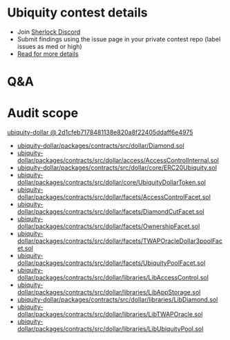 
# Ubiquity contest details

- Join [Sherlock Discord](https://discord.gg/MABEWyASkp)
- Submit findings using the issue page in your private contest repo (label issues as med or high)
- [Read for more details](https://docs.sherlock.xyz/audits/watsons)

# Q&A

# Audit scope


[ubiquity-dollar @ 2d1cfeb7178481138e820a8f22405ddaff6e4975](https://github.com/ubiquity/ubiquity-dollar/tree/2d1cfeb7178481138e820a8f22405ddaff6e4975)
- [ubiquity-dollar/packages/contracts/src/dollar/Diamond.sol](ubiquity-dollar/packages/contracts/src/dollar/Diamond.sol)
- [ubiquity-dollar/packages/contracts/src/dollar/access/AccessControlInternal.sol](ubiquity-dollar/packages/contracts/src/dollar/access/AccessControlInternal.sol)
- [ubiquity-dollar/packages/contracts/src/dollar/core/ERC20Ubiquity.sol](ubiquity-dollar/packages/contracts/src/dollar/core/ERC20Ubiquity.sol)
- [ubiquity-dollar/packages/contracts/src/dollar/core/UbiquityDollarToken.sol](ubiquity-dollar/packages/contracts/src/dollar/core/UbiquityDollarToken.sol)
- [ubiquity-dollar/packages/contracts/src/dollar/facets/AccessControlFacet.sol](ubiquity-dollar/packages/contracts/src/dollar/facets/AccessControlFacet.sol)
- [ubiquity-dollar/packages/contracts/src/dollar/facets/DiamondCutFacet.sol](ubiquity-dollar/packages/contracts/src/dollar/facets/DiamondCutFacet.sol)
- [ubiquity-dollar/packages/contracts/src/dollar/facets/OwnershipFacet.sol](ubiquity-dollar/packages/contracts/src/dollar/facets/OwnershipFacet.sol)
- [ubiquity-dollar/packages/contracts/src/dollar/facets/TWAPOracleDollar3poolFacet.sol](ubiquity-dollar/packages/contracts/src/dollar/facets/TWAPOracleDollar3poolFacet.sol)
- [ubiquity-dollar/packages/contracts/src/dollar/facets/UbiquityPoolFacet.sol](ubiquity-dollar/packages/contracts/src/dollar/facets/UbiquityPoolFacet.sol)
- [ubiquity-dollar/packages/contracts/src/dollar/libraries/LibAccessControl.sol](ubiquity-dollar/packages/contracts/src/dollar/libraries/LibAccessControl.sol)
- [ubiquity-dollar/packages/contracts/src/dollar/libraries/LibAppStorage.sol](ubiquity-dollar/packages/contracts/src/dollar/libraries/LibAppStorage.sol)
- [ubiquity-dollar/packages/contracts/src/dollar/libraries/LibDiamond.sol](ubiquity-dollar/packages/contracts/src/dollar/libraries/LibDiamond.sol)
- [ubiquity-dollar/packages/contracts/src/dollar/libraries/LibTWAPOracle.sol](ubiquity-dollar/packages/contracts/src/dollar/libraries/LibTWAPOracle.sol)
- [ubiquity-dollar/packages/contracts/src/dollar/libraries/LibUbiquityPool.sol](ubiquity-dollar/packages/contracts/src/dollar/libraries/LibUbiquityPool.sol)


